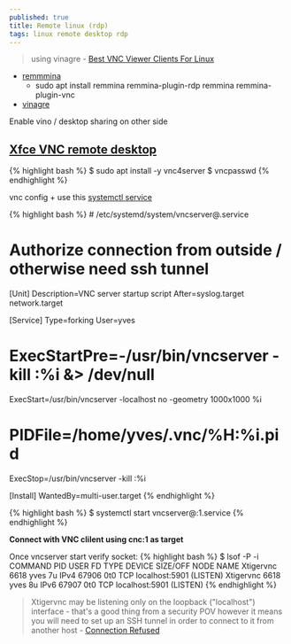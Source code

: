 ```yaml
---
published: true
title: Remote linux (rdp)
tags: linux remote desktop rdp
---
```

> using vinagre - [Best VNC Viewer Clients For Linux](https://www.poftut.com/best-vnc-viewer-clients-linux/)

- [remmmina](https://remmina.org/)
	- sudo apt install remmina remmina-plugin-rdp remmina remmina-plugin-vnc
- [vinagre](https://wiki.gnome.org/Apps/Vinagre)

Enable vino / desktop sharing on other side

## [Xfce VNC remote desktop](https://serverok.in/install-xfce-vnc-remote-desktop-on-ubuntu)

{% highlight bash %}
$ sudo apt install -y vnc4server
$ vncpasswd
{% endhighlight %}

vnc config + use this [systemctl service](https://forums.fedoraforum.org/showthread.php?311448-Issue-with-setting-up-VNC-Server-as-service-on-Fedora-24-or-above&p=1781244#post1781244)

{% highlight bash %}
# /etc/systemd/system/vncserver@.service
# Authorize connection from outside / otherwise need ssh tunnel
[Unit]
Description=VNC server startup script
After=syslog.target network.target

[Service]
Type=forking
User=yves
# ExecStartPre=-/usr/bin/vncserver -kill :%i &> /dev/null
ExecStart=/usr/bin/vncserver -localhost no -geometry 1000x1000 %i
# PIDFile=/home/yves/.vnc/%H:%i.pid
ExecStop=/usr/bin/vncserver -kill :%i

[Install]
WantedBy=multi-user.target
{% endhighlight %}

{% highlight bash %}
$ systemctl start vncserver@:1.service
{% endhighlight %}

**Connect with VNC clilent using cnc:1 as target**

Once vncserver start verify socket:
{% highlight bash %}
$ lsof -P -i
COMMAND    PID USER   FD   TYPE DEVICE SIZE/OFF NODE NAME
Xtigervnc 6618 yves    7u  IPv4  67906      0t0  TCP localhost:5901 (LISTEN)
Xtigervnc 6618 yves    8u  IPv6  67907      0t0  TCP localhost:5901 (LISTEN)
{% endhighlight %}

> Xtigervnc may be listening only on the loopback ("localhost") interface - that's a good thing from a security POV however it means you will need to set up an SSH tunnel in order to connect to it from another host  - [Connection Refused](https://askubuntu.com/questions/1209147/tigervncviewer-unable-to-connect-to-socket-connection-refused-10061)

